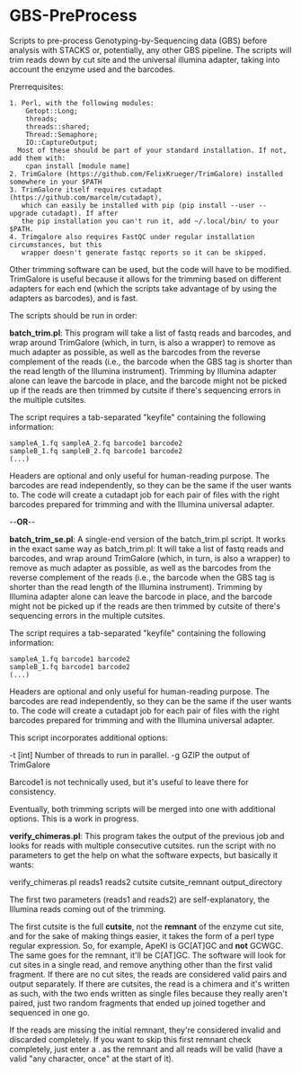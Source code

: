 # GBS-PreProcess
Scripts to pre-process Genotyping-by-Sequencing data (GBS) before analysis with STACKS or,
potentially, any other GBS pipeline. The scripts will trim reads down by cut site and the
universal illumina adapter, taking into account the enzyme used and the barcodes.

Prerrequisites:

    1. Perl, with the following modules:
        Getopt::Long;
        threads;
        threads::shared;
        Thread::Semaphore;
        IO::CaptureOutput;
      Most of these should be part of your standard installation. If not, add them with:
        cpan install [module name]
    2. TrimGalore (https://github.com/FelixKrueger/TrimGalore) installed somewhere in your $PATH
    3. TrimGalore itself requires cutadapt (https://github.com/marcelm/cutadapt),
       which can easily be installed with pip (pip install --user --upgrade cutadapt). If after
       the pip installation you can't run it, add ~/.local/bin/ to your $PATH.
    4. Trimgalore also requires FastQC under regular installation circumstances, but this
       wrapper doesn't generate fastqc reports so it can be skipped.

Other trimming software can be used, but the code will have to be modified. TrimGalore is
useful because it allows for the trimming based on different adapters for each end (which
the scripts take advantage of by using the adapters as barcodes), and is fast.

The scripts should be run in order:

**batch_trim.pl**: This program will take a list of fastq reads and barcodes, and wrap around
TrimGalore (which, in turn, is also a wrapper) to remove as much adapter as possible, as
well as the barcodes from the reverse complement of the reads (i.e., the barcode when the
GBS tag is shorter than the read length of the Illumina instrument). Trimming by Illumina
adapter alone can leave the barcode in place, and the barcode might not be picked up if the
reads are then trimmed by cutsite if there's sequencing errors in the multiple cutsites.

 The script requires a tab-separated "keyfile" containing the following information:

    sampleA_1.fq sampleA_2.fq barcode1 barcode2
    sampleB_1.fq sampleB_2.fq barcode1 barcode2
    (...)

 Headers are optional and only useful for human-reading purpose. The barcodes are read
independently, so they can be the same if the user wants to. The code will create a
cutadapt job for each pair of files with the right barcodes prepared for trimming and
with the Illumina universal adapter.

--**OR**--

**batch_trim_se.pl**: A single-end version of the batch_trim.pl script. It works in the
exact same way as batch_trim.pl: It will take a list of fastq reads and barcodes, and
wrap around TrimGalore (which, in turn, is also a wrapper) to remove as much adapter as
possible, as well as the barcodes from the reverse complement of the reads (i.e., the
barcode when the GBS tag is shorter than the read length of the Illumina instrument).
Trimming by Illumina adapter alone can leave the barcode in place, and the barcode might
not be picked up if the reads are then trimmed by cutsite of there's sequencing errors
in the multiple cutsites.

 The script requires a tab-separated "keyfile" containing the following information:

    sampleA_1.fq barcode1 barcode2
    sampleB_1.fq barcode1 barcode2
    (...)

 Headers are optional and only useful for human-reading purpose. The barcodes are read
independently, so they can be the same if the user wants to. The code will create a
cutadapt job for each pair of files with the right barcodes prepared for trimming and
with the Illumina universal adapter.

This script incorporates additional options:

-t [int] Number of threads to run in parallel.
-g GZIP the output of TrimGalore

 Barcode1 is not technically used, but it's useful to leave there for consistency.
 
 Eventually, both trimming scripts will be merged into one with additional options. This
is a work in progress.

**verify_chimeras.pl**: This program takes the output of the previous job and looks for reads
with multiple consecutive cutsites. run the script with no parameters to get the help
on what the software expects, but basically it wants:

verify_chimeras.pl reads1 reads2 cutsite cutsite_remnant output_directory

The first two parameters (reads1 and reads2) are self-explanatory, the Illumina reads coming
out of the trimming.

The first cutsite is the full **cutsite**, not the **remnant** of the enzyme cut site,
and for the sake of making things easier, it takes the form of a perl type regular
expression. So, for example, ApeKI is GC\[AT\]GC and **not** GCWGC. The same goes for the
remnant, it'll be C\[AT\]GC. The software will look for cut sites in a single read,
and remove anything other than the first valid fragment. If there are no cut sites, the
reads are considered valid pairs and output separately. If there are cutsites, the read
is a chimera and it's written as such, with the two ends written as single files because
they really aren't paired, just two random fragments that ended up joined together and
sequenced in one go.

If the reads are missing the initial remnant, they're considered invalid and discarded
completely. If you want to skip this first remnant check completely, just enter a . as the
remnant and all reads will be valid (have a valid "any character, once" at the start of it).

